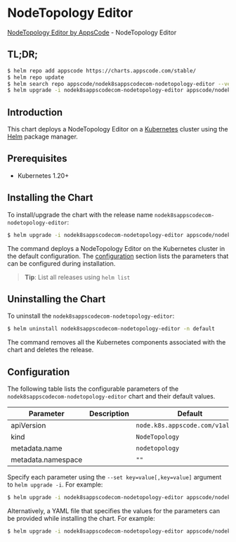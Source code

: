 # NodeTopology Editor

[NodeTopology Editor by AppsCode](https://appscode.com) - NodeTopology Editor

## TL;DR;

```bash
$ helm repo add appscode https://charts.appscode.com/stable/
$ helm repo update
$ helm search repo appscode/nodek8sappscodecom-nodetopology-editor --version=v0.20.0
$ helm upgrade -i nodek8sappscodecom-nodetopology-editor appscode/nodek8sappscodecom-nodetopology-editor -n default --create-namespace --version=v0.20.0
```

## Introduction

This chart deploys a NodeTopology Editor on a [Kubernetes](http://kubernetes.io) cluster using the [Helm](https://helm.sh) package manager.

## Prerequisites

- Kubernetes 1.20+

## Installing the Chart

To install/upgrade the chart with the release name `nodek8sappscodecom-nodetopology-editor`:

```bash
$ helm upgrade -i nodek8sappscodecom-nodetopology-editor appscode/nodek8sappscodecom-nodetopology-editor -n default --create-namespace --version=v0.20.0
```

The command deploys a NodeTopology Editor on the Kubernetes cluster in the default configuration. The [configuration](#configuration) section lists the parameters that can be configured during installation.

> **Tip**: List all releases using `helm list`

## Uninstalling the Chart

To uninstall the `nodek8sappscodecom-nodetopology-editor`:

```bash
$ helm uninstall nodek8sappscodecom-nodetopology-editor -n default
```

The command removes all the Kubernetes components associated with the chart and deletes the release.

## Configuration

The following table lists the configurable parameters of the `nodek8sappscodecom-nodetopology-editor` chart and their default values.

|     Parameter      | Description |                   Default                   |
|--------------------|-------------|---------------------------------------------|
| apiVersion         |             | <code>node.k8s.appscode.com/v1alpha1</code> |
| kind               |             | <code>NodeTopology</code>                   |
| metadata.name      |             | <code>nodetopology</code>                   |
| metadata.namespace |             | <code>""</code>                             |


Specify each parameter using the `--set key=value[,key=value]` argument to `helm upgrade -i`. For example:

```bash
$ helm upgrade -i nodek8sappscodecom-nodetopology-editor appscode/nodek8sappscodecom-nodetopology-editor -n default --create-namespace --version=v0.20.0 --set apiVersion=node.k8s.appscode.com/v1alpha1
```

Alternatively, a YAML file that specifies the values for the parameters can be provided while
installing the chart. For example:

```bash
$ helm upgrade -i nodek8sappscodecom-nodetopology-editor appscode/nodek8sappscodecom-nodetopology-editor -n default --create-namespace --version=v0.20.0 --values values.yaml
```
